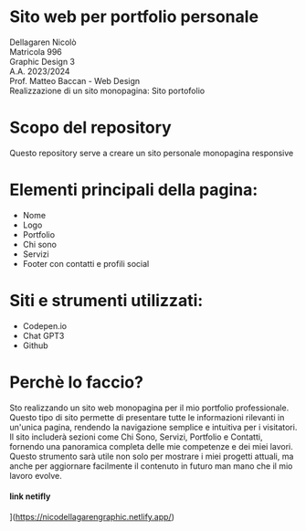 # Sito web per portfolio personale
Dellagaren Nicolò    
Matricola 996    
Graphic Design 3   
A.A. 2023/2024    
Prof. Matteo Baccan - Web Design    
Realizzazione di un sito monopagina: Sito portofolio
  

# Scopo del repository  
Questo repository serve a creare un sito personale monopagina responsive  

# Elementi principali della pagina:    
- Nome  
- Logo  
- Portfolio
- Chi sono
- Servizi  
- Footer con contatti e profili social 
  
# Siti e strumenti utilizzati:  
- Codepen.io  
- Chat GPT3  
- Github 
   


# Perchè lo faccio?  
Sto realizzando un sito web monopagina per il mio portfolio professionale. Questo tipo di sito permette di presentare tutte le informazioni rilevanti in un'unica pagina, rendendo la navigazione semplice e intuitiva per i visitatori. Il sito includerà sezioni come Chi Sono, Servizi, Portfolio e Contatti, fornendo una panoramica completa delle mie competenze e dei miei lavori. Questo strumento sarà utile non solo per mostrare i miei progetti attuali, ma anche per aggiornare facilmente il contenuto in futuro man mano che il mio lavoro evolve.

#### link netifly  
](https://nicodellagarengraphic.netlify.app/)
